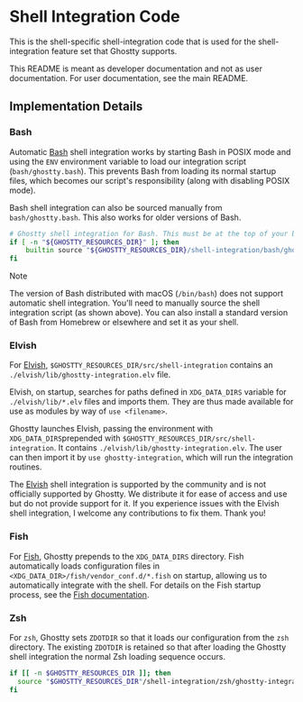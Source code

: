 # Shell Integration Code

This is the shell-specific shell-integration code that is
used for the shell-integration feature set that Ghostty
supports.

This README is meant as developer documentation and not as
user documentation. For user documentation, see the main
README.

## Implementation Details

### Bash

Automatic [Bash](https://www.gnu.org/software/bash/) shell integration works by
starting Bash in POSIX mode and using the `ENV` environment variable to load
our integration script (`bash/ghostty.bash`). This prevents Bash from loading
its normal startup files, which becomes our script's responsibility (along with
disabling POSIX mode).

Bash shell integration can also be sourced manually from `bash/ghostty.bash`.
This also works for older versions of Bash.

```bash
# Ghostty shell integration for Bash. This must be at the top of your bashrc!
if [ -n "${GHOSTTY_RESOURCES_DIR}" ]; then
    builtin source "${GHOSTTY_RESOURCES_DIR}/shell-integration/bash/ghostty.bash"
fi
```

> [!NOTE]
>
> The version of Bash distributed with macOS (`/bin/bash`) does not support
> automatic shell integration. You'll need to manually source the shell
> integration script (as shown above). You can also install a standard
> version of Bash from Homebrew or elsewhere and set it as your shell.

### Elvish

For [Elvish](https://elv.sh), `$GHOSTTY_RESOURCES_DIR/src/shell-integration`
contains an `./elvish/lib/ghostty-integration.elv` file.

Elvish, on startup, searches for paths defined in `XDG_DATA_DIRS`
variable for `./elvish/lib/*.elv` files and imports them. They are thus
made available for use as modules by way of `use <filename>`.

Ghostty launches Elvish, passing the environment with `XDG_DATA_DIRS`prepended
with `$GHOSTTY_RESOURCES_DIR/src/shell-integration`. It contains
`./elvish/lib/ghostty-integration.elv`. The user can then import it
by `use ghostty-integration`, which will run the integration routines.

The [Elvish](https://elv.sh) shell integration is supported by
the community and is not officially supported by Ghostty. We distribute
it for ease of access and use but do not provide support for it.
If you experience issues with the Elvish shell integration, I welcome
any contributions to fix them. Thank you!

### Fish

For [Fish](https://fishshell.com/), Ghostty prepends to the
`XDG_DATA_DIRS` directory. Fish automatically loads configuration
files in `<XDG_DATA_DIR>/fish/vendor_conf.d/*.fish` on startup,
allowing us to automatically integrate with the shell. For details
on the Fish startup process, see the
[Fish documentation](https://fishshell.com/docs/current/language.html).

### Zsh

For `zsh`, Ghostty sets `ZDOTDIR` so that it loads our configuration
from the `zsh` directory. The existing `ZDOTDIR` is retained so that
after loading the Ghostty shell integration the normal Zsh loading
sequence occurs.

```bash
if [[ -n $GHOSTTY_RESOURCES_DIR ]]; then
  source "$GHOSTTY_RESOURCES_DIR"/shell-integration/zsh/ghostty-integration
fi
```
